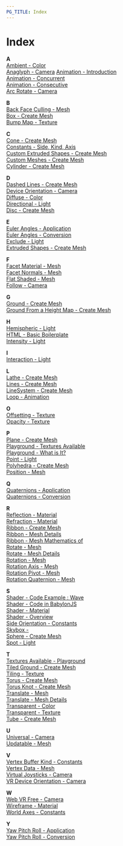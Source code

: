 ```yaml
---
PG_TITLE: Index
---
```


# Index

**A**  
[Ambient - Color](/basics/Materials)  
[Anaglyph - Camera](/intermediate/Cameras)
[Animation - Introduction](/basics/Starter)  
[Animation - Concurrent](/basics/Combine)  
[Animation - Consecutive](/basics/Combine)  
[Arc Rotate - Camera](/basics/Cameras)  

**B**  
[Back Face Culling - Mesh](/basics/Materials)  
[Box - Create Mesh](/basics/Shapes)  
[Bump Map - Texture](/intermediate/Materials)  

**C**  
[Cone - Create Mesh](/basics/Shapes)  
[Constants - Side, Kind, Axis](/basics/Constants)  
[Custom Extruded Shapes - Create Mesh](/intermediate/Parametric_Shapes)  
[Custom Meshes - Create Mesh](/advanced/Custom)  
[Cylinder - Create Mesh](/basics/Shapes)  

**D**  
[Dashed Lines - Create Mesh](/intermediate/Parametric_Shapes)  
[Device Orientation - Camera](/advanced/Cameras)  
[Diffuse - Color](/basics/Materials)  
[Directional - Light](/basics/Lights)  
[Disc - Create Mesh](/intermediate/Shapes)  

**E**  
[Euler Angles - Application](/advanced/Applying_Rotations)  
[Euler Angles - Conversion](/advanced/Euler_Angles)  
[Exclude - Light](/basics/Lights)  
[Extruded Shapes - Create Mesh](/intermediate/Parametric_Shapes)  

**F**  
[Facet Material - Mesh](/advanced/Facets)  
[Facet Normals - Mesh](/advanced/Normals)  
[Flat Shaded - Mesh](/advanced/Normals)  
[Follow - Camera](/intermediate/Cameras)  

**G**  
[Ground - Create Mesh](/basics/Shapes)  
[Ground From a Height Map - Create Mesh](/intermediate/Shapes)  

**H**  
[Hemispheric - Light](/basics/Lights)  
[HTML - Basic Boilerplate](/begins/Introducing_Babylonjs)  
[Intensity - Light](/basics/Lights)  

**I**  
[Interaction - Light](/basics/Lights)  

**L**  
[Lathe - Create Mesh](/intermediate/Parametric_Shapes)  
[Lines - Create Mesh](/intermediate/Parametric_Shapes)  
[LineSystem - Create Mesh](/intermediate/Parametric_Shapes)  
[Loop - Animation](/basics/Starter)

**O**  
[Offsetting - Texture](/intermediate/Materials)  
[Opacity - Texture](/intermediate/Materials)  

**P**  
[Plane - Create Mesh](/basics/Shapes)  
[Playground - Textures Available](/basics/Playground_Textures)  
[Playground - What is It?](/begins/Introducing_Babylonjs)  
[Point - Light](/basics/Lights)  
[Polyhedra - Create Mesh](/intermediate/Polyhedra_Shapes)  
[Position - Mesh](/basics/Position)  

**Q**  
[Quaternions - Application](/advanced/Applying_Rotations)  
[Quaternions - Conversion](/advanced/Euler_Angles)  

**R**  
[Reflection - Material](/advanced/Reflect)  
[Refraction - Material](/advanced/Reflect)  
[Ribbon - Create Mesh](/intermediate/Parametric_Shapes)  
[Ribbon - Mesh Details](/advanced/Ribbons_In_Detail)  
[Ribbon - Mesh Mathematics of](/advanced/Maths_Make_Ribbons)  
[Rotate - Mesh](/intermediate/Translate)  
[Rotate - Mesh Details](/advanced/Rotate)  
[Rotation - Mesh](/basics/Position)  
[Rotation Axis - Mesh](/basics/Axis)  
[Rotation Pivot - Mesh](/advanced/Pivot)  
[Rotation Quaternion - Mesh](/basics/Axis)  

**S**  
[Shader - Code Example : Wave](/advanced/Writing1)  
[Shader - Code in BabylonJS](/advanced/Putting)  
[Shader - Material](/advanced/Shader_Material)  
[Shader - Overview](/advanced/Overview)  
[Side Orientation - Constants](/basics/Constants)  
[Skybox - ](/intermediate/Skybox)  
[Sphere - Create Mesh](/basics/Shapes)  
[Spot - Light](/basics/Lights)  

**T**  
[Textures Available - Playground](/basics/Playground_Textures)  
[Tiled Ground - Create Mesh](/intermediate/Shapes)  
[Tiling - Texture](/intermediate/Materials)  
[Torus - Create Mesh](/intermediate/Shapes)  
[Torus Knot - Create Mesh](/intermediate/Shapes)  
[Translate - Mesh](/intermediate/Translate)  
[Translate - Mesh Details](/advanced/Rotate)  
[Transparent - Color](/basics/Materials)  
[Transparent - Texture](/basics/Materials)  
[Tube - Create Mesh](/intermediate/Parametric_Shapes)  

**U**  
[Universal - Camera](/basics/Cameras)  
[Updatable - Mesh](/basics/Shapes)  

**V**  
[Vertex Buffer Kind - Constants](/basics/Constants)  
[Vertex Data - Mesh](/advanced/Updating_Vertices)  
[Virtual Joysticks - Camera](/advanced/Cameras)  
[VR Device Orientation - Camera](/advanced/Cameras)  

**W**  
[Web VR Free - Camera](/advanced/Cameras)  
[Wireframe - Material](/basics/Materials)  
[World Axes - Constants](/basics/Constants)  

**Y**  
[Yaw Pitch Roll - Application](/advanced/Applying_Rotations)  
[Yaw Pitch Roll - Conversion](/advanced/Euler_Angles)  
